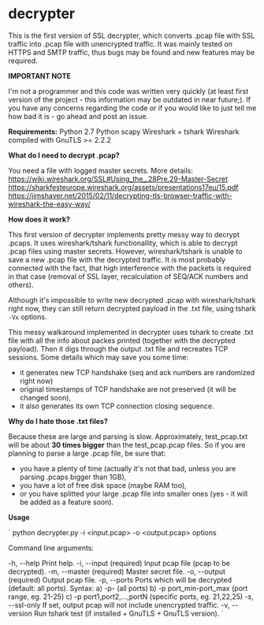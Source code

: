 # decrypter

This is the first version of SSL decrypter, which converts .pcap file with SSL traffic into .pcap file with unencrypted traffic.
It was mainly tested on HTTPS and SMTP traffic, thus bugs may be found and new features may be required.

**IMPORTANT NOTE**

I'm not a programmer and this code was written very quickly (at least first version of the project - this information may be outdated in near future;). If you have any concerns regarding the code or if you would like to just tell me how bad it is - go ahead and post an issue. 

**Requirements:**
  Python 2.7
  Python scapy
  Wireshark + tshark
  Wireshark compiled with GnuTLS >= 2.2.2

**What do I need to decrypt .pcap?**

You need a file with logged master secrets. More details:
  https://wiki.wireshark.org/SSL#Using_the_.28Pre.29-Master-Secret
  https://sharkfesteurope.wireshark.org/assets/presentations17eu/15.pdf
  https://jimshaver.net/2015/02/11/decrypting-tls-browser-traffic-with-wireshark-the-easy-way/
 
**How does it work?**

This first version of decrypter implements pretty messy way to decrypt .pcaps. 
It uses wireshark/tshark functionallity, which is able to decrypt .pcap files using master secrets. However, wireshark/tshark is unable to save a new .pcap file with the decrypted traffic. It is most probably connected with the fact, that high interference with the packets is required in that case (removal of SSL layer, recalculation of SEQ/ACK numbers and others).

Although it's impossible to write new decrypted .pcap with wireshark/tshark right now, they can still return decrypted payload in the .txt file, using tshark `-Vx` options.

This messy walkaround implemented in decrypter uses tshark to create .txt file with all the info about packes printed (together with the decrypted payload). Then it digs through the output .txt file and recreates TCP sessions. Some details which may save you some time:
  - it generates new TCP handshake (seq and ack numbers are randomized right now)
  - original timestamps of TCP handshake are not preserved (it will be changed soon),
  - it also generates its own TCP connection closing sequence.

**Why do I hate those .txt files?**

Because these are large and parsing is slow.
Approximately, test_pcap.txt will be about **30 times bigger** than the test_pcap.pcap files. So if you are planning to parse a large .pcap file, be sure that:
  - you have a plenty of time (actually it's not that bad, unless you are parsing .pcaps bigger than 1GB),
  - you have a lot of free disk space (maybe RAM too),
  - or you have splitted your large .pcap file into smaller ones (yes - it will be added as a feature soon).

**Usage**

`
python decrypter.py -i <input.pcap> -o <output.pcap> options

Command line arguments:

-h, --help 				Print help.
-i, --input     (required)			Input pcap file (pcap to be decrypted).
-m, --master    (required)			Master secret file.
-o, --output    (required)			Output pcap file.
-p, --ports					Ports which will be decrypted (default: all ports). Syntax:
						a) -p- (all ports)
						b) -p port_min-port_max (port range, eg. 21-25)
						c) -p port1,port2,...,portN (specific ports, eg. 21,22,25)
-s, --ssl-only					If set, output pcap will not include unencrypted traffic.
-v, --version 					Run tshark test (if installed + GnuTLS + GnuTLS version).
`
